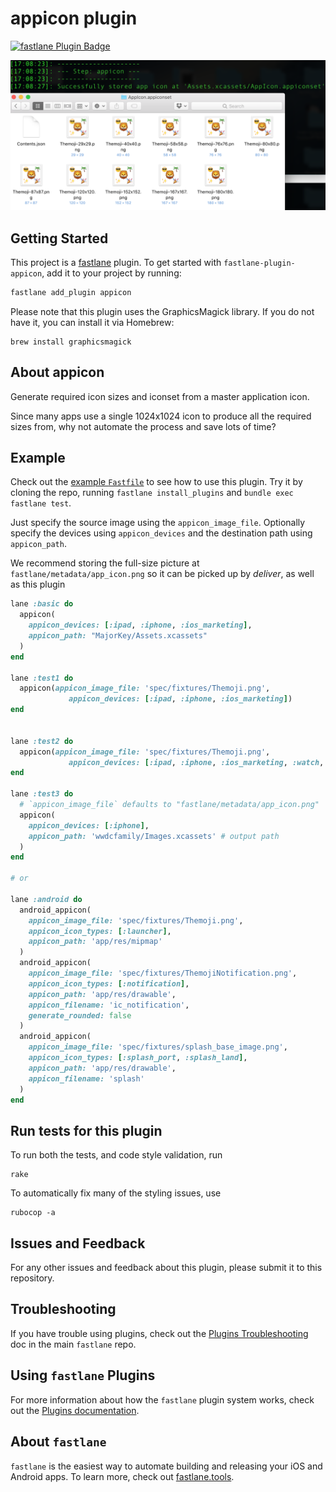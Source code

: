 # appicon plugin

[![fastlane Plugin Badge](https://rawcdn.githack.com/fastlane/fastlane/master/fastlane/assets/plugin-badge.svg)](https://rubygems.org/gems/fastlane-plugin-appicon)

![Demo image](demo.png)

## Getting Started

This project is a [fastlane](https://github.com/fastlane/fastlane) plugin. To get started with `fastlane-plugin-appicon`, add it to your project by running:

```bash
fastlane add_plugin appicon
```

Please note that this plugin uses the GraphicsMagick library. If you do not have it, you can install it via Homebrew:

```
brew install graphicsmagick
```

## About appicon

Generate required icon sizes and iconset from a master application icon.

Since many apps use a single 1024x1024 icon to produce all the required sizes from, why not automate the process and save lots of time?

## Example

Check out the [example `Fastfile`](fastlane/Fastfile) to see how to use this plugin. Try it by cloning the repo, running `fastlane install_plugins` and `bundle exec fastlane test`.

Just specify the source image using the `appicon_image_file`. Optionally specify the devices using `appicon_devices` and the destination path using `appicon_path`.

We recommend storing the full-size picture at `fastlane/metadata/app_icon.png` so it can be picked up by _deliver_, as well as this plugin

```ruby
lane :basic do
  appicon(
    appicon_devices: [:ipad, :iphone, :ios_marketing],
    appicon_path: "MajorKey/Assets.xcassets"
  )
end

lane :test1 do
  appicon(appicon_image_file: 'spec/fixtures/Themoji.png',
             appicon_devices: [:ipad, :iphone, :ios_marketing])
end


lane :test2 do
  appicon(appicon_image_file: 'spec/fixtures/Themoji.png',
             appicon_devices: [:ipad, :iphone, :ios_marketing, :watch, :watch_marketing])
end

lane :test3 do
  # `appicon_image_file` defaults to "fastlane/metadata/app_icon.png"
  appicon(
    appicon_devices: [:iphone],
    appicon_path: 'wwdcfamily/Images.xcassets' # output path
  )
end

# or

lane :android do
  android_appicon(
    appicon_image_file: 'spec/fixtures/Themoji.png',
    appicon_icon_types: [:launcher],
    appicon_path: 'app/res/mipmap'
  )
  android_appicon(
    appicon_image_file: 'spec/fixtures/ThemojiNotification.png',
    appicon_icon_types: [:notification],
    appicon_path: 'app/res/drawable',
    appicon_filename: 'ic_notification',
    generate_rounded: false
  )
  android_appicon(
    appicon_image_file: 'spec/fixtures/splash_base_image.png',
    appicon_icon_types: [:splash_port, :splash_land],
    appicon_path: 'app/res/drawable',
    appicon_filename: 'splash'
  )
end
```

## Run tests for this plugin

To run both the tests, and code style validation, run

```
rake
```

To automatically fix many of the styling issues, use
```
rubocop -a
```

## Issues and Feedback

For any other issues and feedback about this plugin, please submit it to this repository.

## Troubleshooting

If you have trouble using plugins, check out the [Plugins Troubleshooting](https://github.com/fastlane/fastlane/blob/master/fastlane/docs/PluginsTroubleshooting.md) doc in the main `fastlane` repo.

## Using `fastlane` Plugins

For more information about how the `fastlane` plugin system works, check out the [Plugins documentation](https://github.com/fastlane/fastlane/blob/master/fastlane/docs/Plugins.md).

## About `fastlane`

`fastlane` is the easiest way to automate building and releasing your iOS and Android apps. To learn more, check out [fastlane.tools](https://fastlane.tools).
